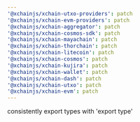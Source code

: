```yaml
---
'@xchainjs/xchain-utxo-providers': patch
'@xchainjs/xchain-evm-providers': patch
'@xchainjs/xchain-aggregator': patch
'@xchainjs/xchain-cosmos-sdk': patch
'@xchainjs/xchain-mayachain': patch
'@xchainjs/xchain-thorchain': patch
'@xchainjs/xchain-litecoin': patch
'@xchainjs/xchain-cosmos': patch
'@xchainjs/xchain-kujira': patch
'@xchainjs/xchain-wallet': patch
'@xchainjs/xchain-dash': patch
'@xchainjs/xchain-utxo': patch
'@xchainjs/xchain-evm': patch
---
```


consistently export types with 'export type'
